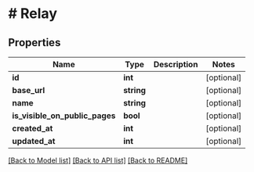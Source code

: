 # # Relay

## Properties

Name | Type | Description | Notes
------------ | ------------- | ------------- | -------------
**id** | **int** |  | [optional]
**base_url** | **string** |  | [optional]
**name** | **string** |  | [optional]
**is_visible_on_public_pages** | **bool** |  | [optional]
**created_at** | **int** |  | [optional]
**updated_at** | **int** |  | [optional]

[[Back to Model list]](../../README.md#models) [[Back to API list]](../../README.md#endpoints) [[Back to README]](../../README.md)
